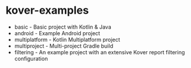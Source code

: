 # kover-examples

* basic - Basic project with Kotlin & Java
* android - Example Android project
* multiplatform - Kotlin Multiplatform project
* multiproject - Multi-project Gradle build
* filtering - An example project with an extensive Kover report filtering configuration
